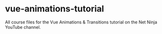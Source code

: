 # vue-animations-tutorial
All course files for the Vue Animations &amp; Transitions tutorial on the Net Ninja YouTube channel.
